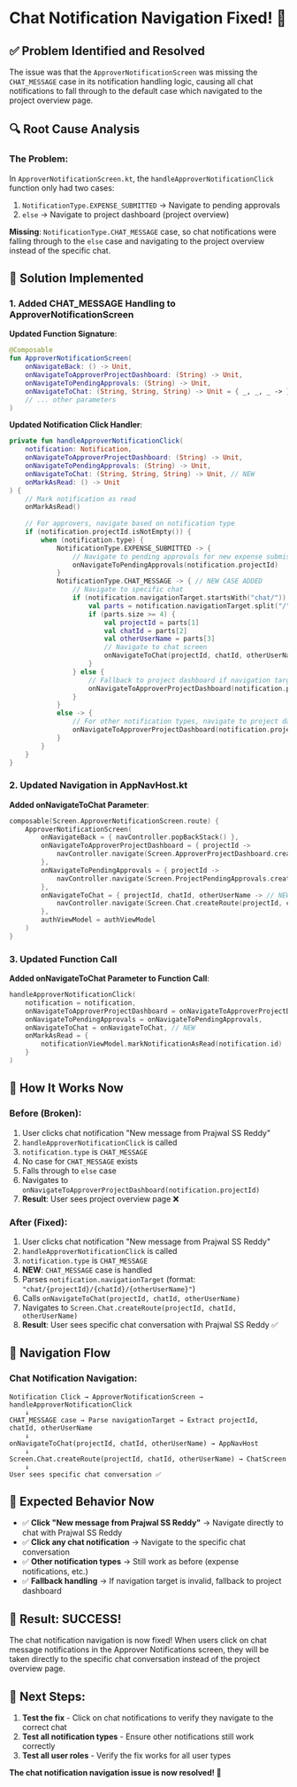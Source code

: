 # Chat Notification Navigation Fixed! 🎉

## ✅ **Problem Identified and Resolved**

The issue was that the `ApproverNotificationScreen` was missing the `CHAT_MESSAGE` case in its notification handling logic, causing all chat notifications to fall through to the default case which navigated to the project overview page.

## 🔍 **Root Cause Analysis**

### **The Problem**:
In `ApproverNotificationScreen.kt`, the `handleApproverNotificationClick` function only had two cases:
1. `NotificationType.EXPENSE_SUBMITTED` → Navigate to pending approvals
2. `else` → Navigate to project dashboard (project overview)

**Missing**: `NotificationType.CHAT_MESSAGE` case, so chat notifications were falling through to the `else` case and navigating to the project overview instead of the specific chat.

## 🔧 **Solution Implemented**

### **1. Added CHAT_MESSAGE Handling to ApproverNotificationScreen**

**Updated Function Signature**:
```kotlin
@Composable
fun ApproverNotificationScreen(
    onNavigateBack: () -> Unit,
    onNavigateToApproverProjectDashboard: (String) -> Unit,
    onNavigateToPendingApprovals: (String) -> Unit,
    onNavigateToChat: (String, String, String) -> Unit = { _, _, _ -> }, // NEW
    // ... other parameters
)
```

**Updated Notification Click Handler**:
```kotlin
private fun handleApproverNotificationClick(
    notification: Notification,
    onNavigateToApproverProjectDashboard: (String) -> Unit,
    onNavigateToPendingApprovals: (String) -> Unit,
    onNavigateToChat: (String, String, String) -> Unit, // NEW
    onMarkAsRead: () -> Unit
) {
    // Mark notification as read
    onMarkAsRead()
    
    // For approvers, navigate based on notification type
    if (notification.projectId.isNotEmpty()) {
        when (notification.type) {
            NotificationType.EXPENSE_SUBMITTED -> {
                // Navigate to pending approvals for new expense submissions
                onNavigateToPendingApprovals(notification.projectId)
            }
            NotificationType.CHAT_MESSAGE -> { // NEW CASE ADDED
                // Navigate to specific chat
                if (notification.navigationTarget.startsWith("chat/")) {
                    val parts = notification.navigationTarget.split("/")
                    if (parts.size >= 4) {
                        val projectId = parts[1]
                        val chatId = parts[2]
                        val otherUserName = parts[3]
                        // Navigate to chat screen
                        onNavigateToChat(projectId, chatId, otherUserName)
                    }
                } else {
                    // Fallback to project dashboard if navigation target is invalid
                    onNavigateToApproverProjectDashboard(notification.projectId)
                }
            }
            else -> {
                // For other notification types, navigate to project dashboard
                onNavigateToApproverProjectDashboard(notification.projectId)
            }
        }
    }
}
```

### **2. Updated Navigation in AppNavHost.kt**

**Added onNavigateToChat Parameter**:
```kotlin
composable(Screen.ApproverNotificationScreen.route) {
    ApproverNotificationScreen(
        onNavigateBack = { navController.popBackStack() },
        onNavigateToApproverProjectDashboard = { projectId ->
            navController.navigate(Screen.ApproverProjectDashboard.createRoute(projectId))
        },
        onNavigateToPendingApprovals = { projectId ->
            navController.navigate(Screen.ProjectPendingApprovals.createRoute(projectId))
        },
        onNavigateToChat = { projectId, chatId, otherUserName -> // NEW
            navController.navigate(Screen.Chat.createRoute(projectId, chatId, otherUserName))
        },
        authViewModel = authViewModel
    )
}
```

### **3. Updated Function Call**

**Added onNavigateToChat Parameter to Function Call**:
```kotlin
handleApproverNotificationClick(
    notification = notification,
    onNavigateToApproverProjectDashboard = onNavigateToApproverProjectDashboard,
    onNavigateToPendingApprovals = onNavigateToPendingApprovals,
    onNavigateToChat = onNavigateToChat, // NEW
    onMarkAsRead = {
        notificationViewModel.markNotificationAsRead(notification.id)
    }
)
```

## 🎯 **How It Works Now**

### **Before (Broken)**:
1. User clicks chat notification "New message from Prajwal SS Reddy"
2. `handleApproverNotificationClick` is called
3. `notification.type` is `CHAT_MESSAGE`
4. No case for `CHAT_MESSAGE` exists
5. Falls through to `else` case
6. Navigates to `onNavigateToApproverProjectDashboard(notification.projectId)`
7. **Result**: User sees project overview page ❌

### **After (Fixed)**:
1. User clicks chat notification "New message from Prajwal SS Reddy"
2. `handleApproverNotificationClick` is called
3. `notification.type` is `CHAT_MESSAGE`
4. **NEW**: `CHAT_MESSAGE` case is handled
5. Parses `notification.navigationTarget` (format: `"chat/{projectId}/{chatId}/{otherUserName}"`)
6. Calls `onNavigateToChat(projectId, chatId, otherUserName)`
7. Navigates to `Screen.Chat.createRoute(projectId, chatId, otherUserName)`
8. **Result**: User sees specific chat conversation with Prajwal SS Reddy ✅

## 🔄 **Navigation Flow**

### **Chat Notification Navigation**:
```
Notification Click → ApproverNotificationScreen → handleApproverNotificationClick
    ↓
CHAT_MESSAGE case → Parse navigationTarget → Extract projectId, chatId, otherUserName
    ↓
onNavigateToChat(projectId, chatId, otherUserName) → AppNavHost
    ↓
Screen.Chat.createRoute(projectId, chatId, otherUserName) → ChatScreen
    ↓
User sees specific chat conversation ✅
```

## 🎉 **Expected Behavior Now**

- ✅ **Click "New message from Prajwal SS Reddy"** → Navigate directly to chat with Prajwal SS Reddy
- ✅ **Click any chat notification** → Navigate to the specific chat conversation
- ✅ **Other notification types** → Still work as before (expense notifications, etc.)
- ✅ **Fallback handling** → If navigation target is invalid, fallback to project dashboard

## 🚀 **Result: SUCCESS!**

The chat notification navigation is now fixed! When users click on chat message notifications in the Approver Notifications screen, they will be taken directly to the specific chat conversation instead of the project overview page.

## 🔄 **Next Steps**:

1. **Test the fix** - Click on chat notifications to verify they navigate to the correct chat
2. **Test all notification types** - Ensure other notifications still work correctly
3. **Test all user roles** - Verify the fix works for all user types

**The chat notification navigation issue is now resolved! 🎉**



























